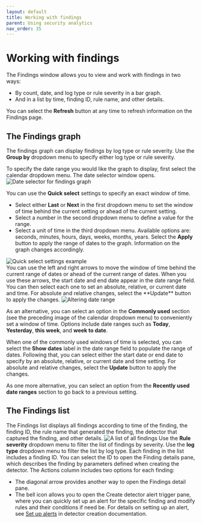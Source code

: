 ```yaml
---
layout: default
title: Working with findings
parent: Using security analytics
nav_order: 35
---
```


# Working with findings

The Findings window allows you to view and work with findings in two ways:
* By count, date, and log type or rule severity in a bar graph.
* And in a list by time, finding ID, rule name, and other details.

You can select the **Refresh** button at any time to refresh information on the Findings page.

## The Findings graph

The findings graph can display findings by log type or rule severity. Use the **Group by** dropdown menu to specify either log type or rule severity.

To specify the date range you would like the graph to display, first select the calendar dropdown menu. The date selector window opens.
<img src="{{site.url}}{{site.baseurl}}/images/Security/find-date-pick.png" alt="Date selector for findings graph">

You can use the **Quick select** settings to specify an exact window of time.
* Select either **Last** or **Next** in the first dropdown menu to set the window of time behind the current setting or ahead of the current setting.
* Select a number in the second dropdown menu to define a value for the range.
* Select a unit of time in the third dropdown menu. Available options are: seconds, minutes, hours, days, weeks, months, years.
Select the **Apply** button to apply the range of dates to the graph. Information on the graph changes accordingly.
<img src="{{site.url}}{{site.baseurl}}/images/Security/quickset.png" alt="Quick select settings example">
<br>You can use the left and right arrows to move the window of time behind the current range of dates or ahead of the current range of dates. When you use these arrows, the start date and end date appear in the date range field. You can then select each one to set an absolute, relative, or current date and time. For absolute and relative changes, select the **Update** button to apply the changes.
<img src="{{site.url}}{{site.baseurl}}/images/Security/date-pick.png" alt="Altering date range">

As an alternative, you can select an option in the **Commonly used** section (see the preceding image of the calendar dropdown menu) to conveniently set a window of time. Options include date ranges such as **Today**, **Yesterday**, **this week**, and **week to date**. 

When one of the commonly used windows of time is selected, you can select the **Show dates** label in the date range field to populate the range of dates. Following that, you can select either the start date or end date to specify by an absolute, relative, or current date and time setting. For absolute and relative changes, select the **Update** button to apply the changes.

As one more alternative, you can select an option from the **Recently used date ranges** section to go back to a previous setting.

## The Findings list

The Findings list displays all findings according to time of the finding, the finding ID, the rule name that generated the finding, the detector that captured the finding, and other details.
<img src="{{site.url}}{{site.baseurl}}/images/Security/finding-list.png" alt="A list of all findings">
Use the **Rule severity** dropdown menu to filter the list of findings by severity. Use the **log type** dropdown menu to filter the list by log type.
Each finding in the list includes a finding ID. You can select the ID to open the Finding details pane, which describes the finding by parameters defined when creating the detector.
The Actions column includes two options for each finding:
* The diagonal arrow provides another way to open the Findings detail pane.
* The bell icon allows you to open the Create detector alert trigger pane, where you can quickly set up an alert for the specific finding and modify rules and their conditions if need be.
For details on setting up an alert, see [Set up alerts]({{site.url}}{{site.baseurl}}/security-analytics/sec-analytics-config/detectors-config/#step-3-set-up-alerts) in detector creation documentation.

